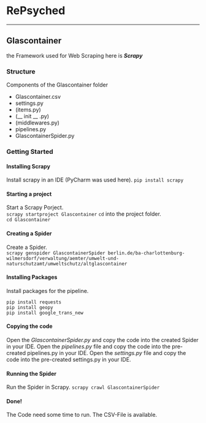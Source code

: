 # RePsyched
***

## Glascontainer
the Framework used for Web Scraping here is ***Scrapy***

### Structure
Components of the Glascontainer folder
* Glascontainer.csv
* settings.py 
* (items.py)
* (__ init __ .py)
* (middlewares.py)
* pipelines.py
* GlascontainerSpider.py

### Getting Started
#### Installing Scrapy
Install scrapy in an IDE (PyCharm was used here).
`pip install scrapy`

#### Starting a project
Start a Scrapy Porject.\
`scrapy startproject Glascontainer`
`cd` into the project folder.\
`cd Glascontainer`

#### Creating a Spider
Create a Spider.\
`scrapy genspider GlascontainerSpider berlin.de/ba-charlottenburg-wilmersdorf/verwaltung/aemter/umwelt-und-naturschutzamt/umweltschutz/altglascontainer`

#### Installing Packages
Install packages for the pipeline.
```
pip install requests
pip install geopy
pip install google_trans_new
```
#### Copying the code
Open the *GlascontainerSpider.py* and copy the code into the created Spider in your IDE.
Open the *pipelines.py* file and copy the code into the pre-created pipelines.py in your IDE.
Open the *settings.py* file and copy the code into the pre-created settings.py in your IDE.

#### Running the Spider
Run the Spider in Scrapy.
`scrapy crawl GlascontainerSpider`

#### Done!
The Code need some time to run.
The CSV-File is available.

